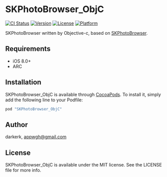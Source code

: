 # SKPhotoBrowser_ObjC

[![CI Status](http://img.shields.io/travis/darkerk/SKPhotoBrowser_ObjC.svg?style=flat)](https://travis-ci.org/darkerk/SKPhotoBrowser_ObjC)
[![Version](https://img.shields.io/cocoapods/v/SKPhotoBrowser_ObjC.svg?style=flat)](http://cocoapods.org/pods/SKPhotoBrowser_ObjC)
[![License](https://img.shields.io/cocoapods/l/SKPhotoBrowser_ObjC.svg?style=flat)](http://cocoapods.org/pods/SKPhotoBrowser_ObjC)
[![Platform](https://img.shields.io/cocoapods/p/SKPhotoBrowser_ObjC.svg?style=flat)](http://cocoapods.org/pods/SKPhotoBrowser_ObjC)

SKPhotoBrowser written by Objective-c, based on [SKPhotoBrowser](https://github.com/suzuki-0000/SKPhotoBrowser/).

## Requirements
- iOS 8.0+
- ARC
## Installation

SKPhotoBrowser_ObjC is available through [CocoaPods](http://cocoapods.org). To install
it, simply add the following line to your Podfile:

```ruby
pod "SKPhotoBrowser_ObjC"
```

## Author

darkerk, appwgh@gmail.com

## License

SKPhotoBrowser_ObjC is available under the MIT license. See the LICENSE file for more info.


